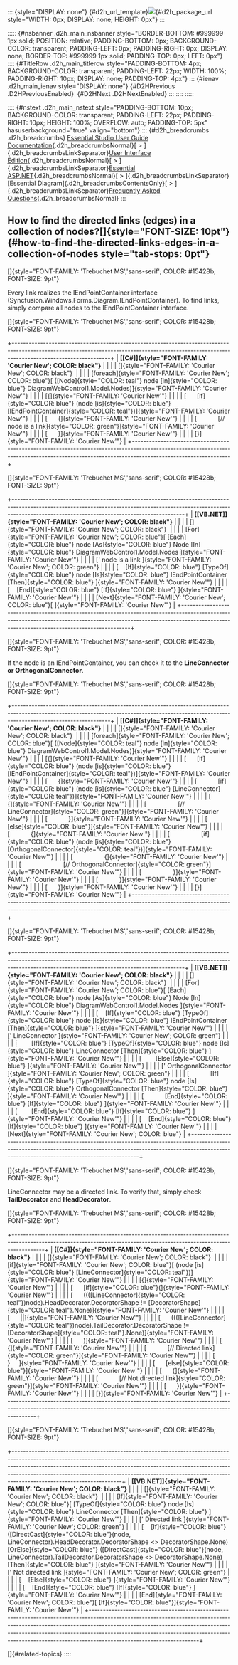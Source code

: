 ::: {style="DISPLAY: none"}
[](ms-xhelp:///?Id=d2h_url_template){#d2h_url_template}![](!package_url!){#d2h_package_url style="WIDTH: 0px; DISPLAY: none; HEIGHT: 0px"}
:::

::::: {#nsbanner .d2h_main_nsbanner style="BORDER-BOTTOM: #999999 1px solid; POSITION: relative; PADDING-BOTTOM: 0px; BACKGROUND-COLOR: transparent; PADDING-LEFT: 0px; PADDING-RIGHT: 0px; DISPLAY: none; BORDER-TOP: #999999 1px solid; PADDING-TOP: 0px; LEFT: 0px"}
:::: {#TitleRow .d2h_main_titlerow style="PADDING-BOTTOM: 4px; BACKGROUND-COLOR: transparent; PADDING-LEFT: 22px; WIDTH: 100%; PADDING-RIGHT: 10px; DISPLAY: none; PADDING-TOP: 4px"}
::: {#ienav .d2h_main_ienav style="DISPLAY: none"}
[](ms-xhelp:///?Id=d890fc10-ff78-4975-8f39-b267367bbe5f){#D2HPrevious .D2HPreviousEnabled}  [](ms-xhelp:///?Id=0a99acab-991d-4038-8250-7572747073b9){#D2HNext .D2HNextEnabled}
:::
::::
:::::

:::: {#nstext .d2h_main_nstext style="PADDING-BOTTOM: 10px; BACKGROUND-COLOR: transparent; PADDING-LEFT: 22px; PADDING-RIGHT: 10px; HEIGHT: 100%; OVERFLOW: auto; PADDING-TOP: 5px" hasuserbackground="true" valign="bottom"}
::: {#d2h_breadcrumbs .d2h_breadcrumbs}
[Essential Studio User Guide Documentation](ms-xhelp:///?Id=12457748-09e3-4d74-a240-8e049cedf030){.d2h_breadcrumbsNormal}[ \> ]{.d2h_breadcrumbsLinkSeparator}[User Interface Edition](ms-xhelp:///?Id=c29296b7-531c-413b-a0ec-488ca1f7f669){.d2h_breadcrumbsNormal}[ \> ]{.d2h_breadcrumbsLinkSeparator}[Essential ASP.NET](ms-xhelp:///?Id=25c35330-c127-4dad-9a92-ed79dc7261a6){.d2h_breadcrumbsNormal}[ \> ]{.d2h_breadcrumbsLinkSeparator}[Essential Diagram]{.d2h_breadcrumbsContentsOnly}[ \> ]{.d2h_breadcrumbsLinkSeparator}[Frequently Asked Questions](ms-xhelp:///?Id=e48127dc-ac3c-40e3-b966-263e6c8cbb6c){.d2h_breadcrumbsNormal}
:::

## How to find the directed links (edges) in a collection of nodes?[]{style="FONT-SIZE: 10pt"} {#how-to-find-the-directed-links-edges-in-a-collection-of-nodes style="tab-stops: 0pt"}

[]{style="FONT-FAMILY: 'Trebuchet MS','sans-serif'; COLOR: #15428b; FONT-SIZE: 9pt"} 

Every link realizes the IEndPointContainer interface (Syncfusion.Windows.Forms.Diagram.IEndPointContainer). To find links, simply compare all nodes to the IEndPointContainer interface.

[]{style="FONT-FAMILY: 'Trebuchet MS','sans-serif'; COLOR: #15428b; FONT-SIZE: 9pt"} 

+----------------------------------------------------------------------------------------------------------------------------------------------------------------------------------------------+
| **[\[C#\]]{style="FONT-FAMILY: 'Courier New'; COLOR: black"}**                                                                                                                               |
|                                                                                                                                                                                              |
| []{style="FONT-FAMILY: 'Courier New'; COLOR: black"}                                                                                                                                         |
|                                                                                                                                                                                              |
| [foreach]{style="FONT-FAMILY: 'Courier New'; COLOR: blue"}[ ([Node]{style="COLOR: teal"} node [in]{style="COLOR: blue"} DiagramWebControl1.Model.Nodes)]{style="FONT-FAMILY: 'Courier New'"} |
|                                                                                                                                                                                              |
| [{]{style="FONT-FAMILY: 'Courier New'"}                                                                                                                                                      |
|                                                                                                                                                                                              |
| [      [if]{style="COLOR: blue"} (node [is]{style="COLOR: blue"} [IEndPointContainer]{style="COLOR: teal"})]{style="FONT-FAMILY: 'Courier New'"}                                             |
|                                                                                                                                                                                              |
| [      {]{style="FONT-FAMILY: 'Courier New'"}                                                                                                                                                |
|                                                                                                                                                                                              |
| [            [// node is a link]{style="COLOR: green"}]{style="FONT-FAMILY: 'Courier New'"}                                                                                                  |
|                                                                                                                                                                                              |
| [      }]{style="FONT-FAMILY: 'Courier New'"}                                                                                                                                                |
|                                                                                                                                                                                              |
| [}]{style="FONT-FAMILY: 'Courier New'"}                                                                                                                                                      |
+----------------------------------------------------------------------------------------------------------------------------------------------------------------------------------------------+

[]{style="FONT-FAMILY: 'Trebuchet MS','sans-serif'; COLOR: #15428b; FONT-SIZE: 9pt"} 

+------------------------------------------------------------------------------------------------------------------------------------------------------------------------------------------------------------------------+
| **[\[VB.NET\]]{style="FONT-FAMILY: 'Courier New'; COLOR: black"}**                                                                                                                                                     |
|                                                                                                                                                                                                                        |
| []{style="FONT-FAMILY: 'Courier New'; COLOR: black"}                                                                                                                                                                   |
|                                                                                                                                                                                                                        |
| [For]{style="FONT-FAMILY: 'Courier New'; COLOR: blue"}[ [Each]{style="COLOR: blue"} node [As]{style="COLOR: blue"} Node [In]{style="COLOR: blue"} DiagramWebControl1.Model.Nodes ]{style="FONT-FAMILY: 'Courier New'"} |
|                                                                                                                                                                                                                        |
| [\' node is a link ]{style="FONT-FAMILY: 'Courier New'; COLOR: green"}                                                                                                                                                 |
|                                                                                                                                                                                                                        |
| [    [If]{style="COLOR: blue"} [TypeOf]{style="COLOR: blue"} node [Is]{style="COLOR: blue"} IEndPointContainer [Then]{style="COLOR: blue"} ]{style="FONT-FAMILY: 'Courier New'"}                                       |
|                                                                                                                                                                                                                        |
| [    [End]{style="COLOR: blue"} [If]{style="COLOR: blue"} ]{style="FONT-FAMILY: 'Courier New'"}                                                                                                                        |
|                                                                                                                                                                                                                        |
| [Next]{style="FONT-FAMILY: 'Courier New'; COLOR: blue"}[ ]{style="FONT-FAMILY: 'Courier New'"}                                                                                                                         |
+------------------------------------------------------------------------------------------------------------------------------------------------------------------------------------------------------------------------+

[]{style="FONT-FAMILY: 'Trebuchet MS','sans-serif'; COLOR: #15428b; FONT-SIZE: 9pt"} 

If the node is an IEndPointContainer, you can check it to the **LineConnector or OrthogonalConnector**.

[]{style="FONT-FAMILY: 'Trebuchet MS','sans-serif'; COLOR: #15428b; FONT-SIZE: 9pt"} 

+----------------------------------------------------------------------------------------------------------------------------------------------------------------------------------------------+
| **[\[C#\]]{style="FONT-FAMILY: 'Courier New'; COLOR: black"}**                                                                                                                               |
|                                                                                                                                                                                              |
| []{style="FONT-FAMILY: 'Courier New'; COLOR: black"}                                                                                                                                         |
|                                                                                                                                                                                              |
| [foreach]{style="FONT-FAMILY: 'Courier New'; COLOR: blue"}[ ([Node]{style="COLOR: teal"} node [in]{style="COLOR: blue"} DiagramWebControl1.Model.Nodes)]{style="FONT-FAMILY: 'Courier New'"} |
|                                                                                                                                                                                              |
| [{]{style="FONT-FAMILY: 'Courier New'"}                                                                                                                                                      |
|                                                                                                                                                                                              |
| [      [if]{style="COLOR: blue"} (node [is]{style="COLOR: blue"} [IEndPointContainer]{style="COLOR: teal"})]{style="FONT-FAMILY: 'Courier New'"}                                             |
|                                                                                                                                                                                              |
| [      {]{style="FONT-FAMILY: 'Courier New'"}                                                                                                                                                |
|                                                                                                                                                                                              |
| [            [if]{style="COLOR: blue"} (node [is]{style="COLOR: blue"} [LineConnector]{style="COLOR: teal"})]{style="FONT-FAMILY: 'Courier New'"}                                            |
|                                                                                                                                                                                              |
| [            {]{style="FONT-FAMILY: 'Courier New'"}                                                                                                                                          |
|                                                                                                                                                                                              |
| [                  [// LineConnector]{style="COLOR: green"}]{style="FONT-FAMILY: 'Courier New'"}                                                                                             |
|                                                                                                                                                                                              |
| [            }]{style="FONT-FAMILY: 'Courier New'"}                                                                                                                                          |
|                                                                                                                                                                                              |
| [            [else]{style="COLOR: blue"}]{style="FONT-FAMILY: 'Courier New'"}                                                                                                                |
|                                                                                                                                                                                              |
| [            {]{style="FONT-FAMILY: 'Courier New'"}                                                                                                                                          |
|                                                                                                                                                                                              |
| [                  [if]{style="COLOR: blue"} (node [is]{style="COLOR: blue"} [OrthogonalConnector]{style="COLOR: teal"})]{style="FONT-FAMILY: 'Courier New'"}                                |
|                                                                                                                                                                                              |
| [                  {]{style="FONT-FAMILY: 'Courier New'"}                                                                                                                                    |
|                                                                                                                                                                                              |
| [                        [// OrthogonalConnector]{style="COLOR: green"}]{style="FONT-FAMILY: 'Courier New'"}                                                                                 |
|                                                                                                                                                                                              |
| [                  }]{style="FONT-FAMILY: 'Courier New'"}                                                                                                                                    |
|                                                                                                                                                                                              |
| [            }]{style="FONT-FAMILY: 'Courier New'"}                                                                                                                                          |
|                                                                                                                                                                                              |
| [      }]{style="FONT-FAMILY: 'Courier New'"}                                                                                                                                                |
|                                                                                                                                                                                              |
| [}]{style="FONT-FAMILY: 'Courier New'"}                                                                                                                                                      |
+----------------------------------------------------------------------------------------------------------------------------------------------------------------------------------------------+

[]{style="FONT-FAMILY: 'Trebuchet MS','sans-serif'; COLOR: #15428b; FONT-SIZE: 9pt"} 

+------------------------------------------------------------------------------------------------------------------------------------------------------------------------------------------------------------------------+
| **[\[VB.NET\]]{style="FONT-FAMILY: 'Courier New'; COLOR: black"}**                                                                                                                                                     |
|                                                                                                                                                                                                                        |
| []{style="FONT-FAMILY: 'Courier New'; COLOR: black"}                                                                                                                                                                   |
|                                                                                                                                                                                                                        |
| [For]{style="FONT-FAMILY: 'Courier New'; COLOR: blue"}[ [Each]{style="COLOR: blue"} node [As]{style="COLOR: blue"} Node [In]{style="COLOR: blue"} DiagramWebControl1.Model.Nodes ]{style="FONT-FAMILY: 'Courier New'"} |
|                                                                                                                                                                                                                        |
| [    [If]{style="COLOR: blue"} [TypeOf]{style="COLOR: blue"} node [Is]{style="COLOR: blue"} IEndPointContainer [Then]{style="COLOR: blue"} ]{style="FONT-FAMILY: 'Courier New'"}                                       |
|                                                                                                                                                                                                                        |
| [\' LineConnector ]{style="FONT-FAMILY: 'Courier New'; COLOR: green"}                                                                                                                                                  |
|                                                                                                                                                                                                                        |
| [        [If]{style="COLOR: blue"} [TypeOf]{style="COLOR: blue"} node [Is]{style="COLOR: blue"} LineConnector [Then]{style="COLOR: blue"} ]{style="FONT-FAMILY: 'Courier New'"}                                        |
|                                                                                                                                                                                                                        |
| [        [Else]{style="COLOR: blue"} ]{style="FONT-FAMILY: 'Courier New'"}                                                                                                                                             |
|                                                                                                                                                                                                                        |
| [\' OrthogonalConnector ]{style="FONT-FAMILY: 'Courier New'; COLOR: green"}                                                                                                                                            |
|                                                                                                                                                                                                                        |
| [            [If]{style="COLOR: blue"} [TypeOf]{style="COLOR: blue"} node [Is]{style="COLOR: blue"} OrthogonalConnector [Then]{style="COLOR: blue"} ]{style="FONT-FAMILY: 'Courier New'"}                              |
|                                                                                                                                                                                                                        |
| [            [End]{style="COLOR: blue"} [If]{style="COLOR: blue"} ]{style="FONT-FAMILY: 'Courier New'"}                                                                                                                |
|                                                                                                                                                                                                                        |
| [        [End]{style="COLOR: blue"} [If]{style="COLOR: blue"} ]{style="FONT-FAMILY: 'Courier New'"}                                                                                                                    |
|                                                                                                                                                                                                                        |
| [    [End]{style="COLOR: blue"} [If]{style="COLOR: blue"} ]{style="FONT-FAMILY: 'Courier New'"}                                                                                                                        |
|                                                                                                                                                                                                                        |
| [Next]{style="FONT-FAMILY: 'Courier New'; COLOR: blue"}                                                                                                                                                                |
+------------------------------------------------------------------------------------------------------------------------------------------------------------------------------------------------------------------------+

[]{style="FONT-FAMILY: 'Trebuchet MS','sans-serif'; COLOR: #15428b; FONT-SIZE: 9pt"} 

LineConnector may be a directed link. To verify that, simply check **TailDecorator** and **HeadDecorator**.

[]{style="FONT-FAMILY: 'Trebuchet MS','sans-serif'; COLOR: #15428b; FONT-SIZE: 9pt"} 

+-----------------------------------------------------------------------------------------------------------------------------------------------------------------------+
| **[\[C#\]]{style="FONT-FAMILY: 'Courier New'; COLOR: black"}**                                                                                                        |
|                                                                                                                                                                       |
| []{style="FONT-FAMILY: 'Courier New'; COLOR: black"}                                                                                                                  |
|                                                                                                                                                                       |
| [if]{style="FONT-FAMILY: 'Courier New'; COLOR: blue"}[ (node [is]{style="COLOR: blue"} [LineConnector]{style="COLOR: teal"})]{style="FONT-FAMILY: 'Courier New'"}     |
|                                                                                                                                                                       |
| [{]{style="FONT-FAMILY: 'Courier New'"}                                                                                                                               |
|                                                                                                                                                                       |
| [      [if]{style="COLOR: blue"}(]{style="FONT-FAMILY: 'Courier New'"}                                                                                                |
|                                                                                                                                                                       |
| [      ((([LineConnector]{style="COLOR: teal"})node).HeadDecorator.DecoratorShape != [DecoratorShape]{style="COLOR: teal"}.None)]{style="FONT-FAMILY: 'Courier New'"} |
|                                                                                                                                                                       |
| [      \|\|]{style="FONT-FAMILY: 'Courier New'"}                                                                                                                      |
|                                                                                                                                                                       |
| [      ((([LineConnector]{style="COLOR: teal"})node).TailDecorator.DecoratorShape != [DecoratorShape]{style="COLOR: teal"}.None)]{style="FONT-FAMILY: 'Courier New'"} |
|                                                                                                                                                                       |
| [      )]{style="FONT-FAMILY: 'Courier New'"}                                                                                                                         |
|                                                                                                                                                                       |
| [      {]{style="FONT-FAMILY: 'Courier New'"}                                                                                                                         |
|                                                                                                                                                                       |
| [            [// Directed link]{style="COLOR: green"}]{style="FONT-FAMILY: 'Courier New'"}                                                                            |
|                                                                                                                                                                       |
| [      }     ]{style="FONT-FAMILY: 'Courier New'"}                                                                                                                    |
|                                                                                                                                                                       |
| [      [else]{style="COLOR: blue"}]{style="FONT-FAMILY: 'Courier New'"}                                                                                               |
|                                                                                                                                                                       |
| [      {]{style="FONT-FAMILY: 'Courier New'"}                                                                                                                         |
|                                                                                                                                                                       |
| [            [// Not directed link]{style="COLOR: green"}]{style="FONT-FAMILY: 'Courier New'"}                                                                        |
|                                                                                                                                                                       |
| [      }]{style="FONT-FAMILY: 'Courier New'"}                                                                                                                         |
|                                                                                                                                                                       |
| [}]{style="FONT-FAMILY: 'Courier New'"}                                                                                                                               |
+-----------------------------------------------------------------------------------------------------------------------------------------------------------------------+

[]{style="FONT-FAMILY: 'Trebuchet MS','sans-serif'; COLOR: #15428b; FONT-SIZE: 9pt"} 

+--------------------------------------------------------------------------------------------------------------------------------------------------------------------------------------------------------------------------------------------------------------------------------------------------------------------------------------------------------------+
| **[\[VB.NET\]]{style="FONT-FAMILY: 'Courier New'; COLOR: black"}**                                                                                                                                                                                                                                                                                           |
|                                                                                                                                                                                                                                                                                                                                                              |
| []{style="FONT-FAMILY: 'Courier New'; COLOR: black"}                                                                                                                                                                                                                                                                                                         |
|                                                                                                                                                                                                                                                                                                                                                              |
| [If]{style="FONT-FAMILY: 'Courier New'; COLOR: blue"}[ [TypeOf]{style="COLOR: blue"} node [Is]{style="COLOR: blue"} LineConnector [Then]{style="COLOR: blue"} ]{style="FONT-FAMILY: 'Courier New'"}                                                                                                                                                          |
|                                                                                                                                                                                                                                                                                                                                                              |
| [\' Directed link ]{style="FONT-FAMILY: 'Courier New'; COLOR: green"}                                                                                                                                                                                                                                                                                        |
|                                                                                                                                                                                                                                                                                                                                                              |
| [    [If]{style="COLOR: blue"} ([DirectCast]{style="COLOR: blue"}(node, LineConnector).HeadDecorator.DecoratorShape \<\> DecoratorShape.None) [OrElse]{style="COLOR: blue"} ([DirectCast]{style="COLOR: blue"}(node, LineConnector).TailDecorator.DecoratorShape \<\> DecoratorShape.None) [Then]{style="COLOR: blue"} ]{style="FONT-FAMILY: 'Courier New'"} |
|                                                                                                                                                                                                                                                                                                                                                              |
| [\' Not directed link ]{style="FONT-FAMILY: 'Courier New'; COLOR: green"}                                                                                                                                                                                                                                                                                    |
|                                                                                                                                                                                                                                                                                                                                                              |
| [    [Else]{style="COLOR: blue"} ]{style="FONT-FAMILY: 'Courier New'"}                                                                                                                                                                                                                                                                                       |
|                                                                                                                                                                                                                                                                                                                                                              |
| [    [End]{style="COLOR: blue"} [If]{style="COLOR: blue"} ]{style="FONT-FAMILY: 'Courier New'"}                                                                                                                                                                                                                                                              |
|                                                                                                                                                                                                                                                                                                                                                              |
| [End]{style="FONT-FAMILY: 'Courier New'; COLOR: blue"}[ [If]{style="COLOR: blue"}]{style="FONT-FAMILY: 'Courier New'"}                                                                                                                                                                                                                                       |
+--------------------------------------------------------------------------------------------------------------------------------------------------------------------------------------------------------------------------------------------------------------------------------------------------------------------------------------------------------------+

[]{#related-topics}
::::
